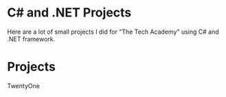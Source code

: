 # C# and .NET Projects
Here are a lot of small projects I did for "The Tech Academy" using C# and .NET framework.

# Projects
TwentyOne
